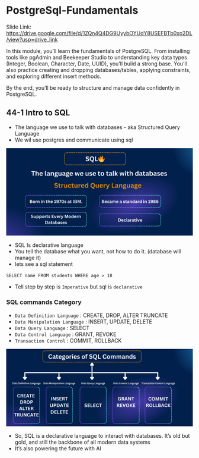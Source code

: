 # PostgreSql-Fundamentals

Slide Link: https://drive.google.com/file/d/1ZQn4Q4DG9UyybOYUdY8USEFBTb0xo2DL/view?usp=drive_link



In this module, you’ll learn the fundamentals of PostgreSQL. From installing tools like pgAdmin and Beekeeper Studio to understanding key data types (Integer, Boolean, Character, Date, UUID), you’ll build a strong base. You’ll also practice creating and dropping databases/tables, applying constraints, and exploring different insert methods.

By the end, you’ll be ready to structure and manage data confidently in PostgreSQL.

## 44-1 Intro to SQL
- The language we use to talk with databases - aka Structured Query Language
- We wil use postgres and communicate using sql 

![alt text](image.png)

- SQL Is declarative language 
- You tell the database what you want, not how to do it. (database will manage it)
- lets see a sql statement 
```
SELECT name FROM students WHERE age > 18 
```
- Tell step by step is `Imperative` but sql is `declarative`

### SQL commands Category  

- `Data Definition Language` :  CREATE, DROP, ALTER TRUNCATE
- `Data Manipulation Language` : INSERT, UPDATE, DELETE
- `Data Query Language` : SELECT
- `Data Control Language` : GRANT, REVOKE
- `Transaction Control` : COMMIT, ROLLBACK

![alt text](image-1.png)

- So, SQL is a declarative language to interact with databases. It’s old but gold, and still the backbone of all modern data systems
- It’s also powering the future with AI

